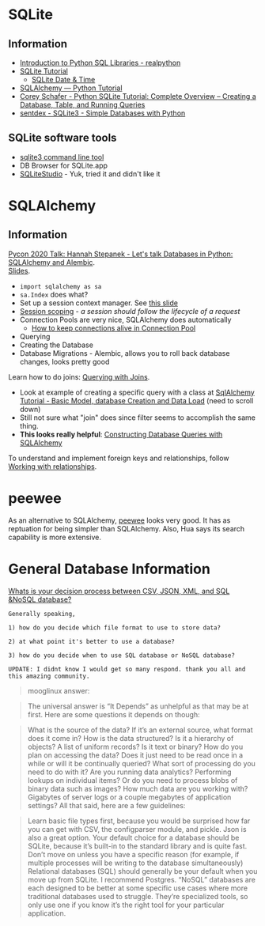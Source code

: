 # SQLite

## Information

- [Introduction to Python SQL Libraries - realpython](https://realpython.com/python-sql-libraries/)
- [SQLite Tutorial](https://www.sqlitetutorial.net)
    - [SQLite Date & Time](https://www.sqlitetutorial.net/sqlite-date/)
- [SQLAlchemy — Python Tutorial](https://towardsdatascience.com/sqlalchemy-python-tutorial-79a577141a91)
- [Corey Schafer - Python SQLite Tutorial: Complete Overview – Creating a Database, Table, and Running Queries](https://coreyms.com/development/python/python-sqlite-tutorial-complete-overview-creating-database-table-running-queries)
- [sentdex - SQLite3 - Simple Databases with Python](https://www.youtube.com/playlist?list=PLQVvvaa0QuDezJh0sC5CqXLKZTSKU1YNo)


## SQLite software tools

- [sqlite3 command line tool](https://www.sitepoint.com/getting-started-sqlite3-basic-commands/)
- DB Browser for SQLite.app
- [SQLiteStudio](https://github.com/pawelsalawa/sqlitestudio) - Yuk, tried it and didn't like it


# SQLAlchemy

## Information

[Pycon 2020 Talk: Hannah Stepanek - Let's talk Databases in Python: SQLAlchemy and Alembic](https://www.youtube.com/watch?v=36yw8VC3KU8).  
[Slides](https://docs.google.com/presentation/d/1PDFYvNheocsaVLVu4ibqplJTzOuKnkaS_AX3_Mhczmw/edit#slide=id.p).  

- `import sqlalchemy as sa`
- `sa.Index` does what?
- Set up a session context manager. See [this slide](https://docs.google.com/presentation/d/1PDFYvNheocsaVLVu4ibqplJTzOuKnkaS_AX3_Mhczmw/edit#slide=id.g52b1b0b3f2_0_474)
- [Session scoping](https://docs.google.com/presentation/d/1PDFYvNheocsaVLVu4ibqplJTzOuKnkaS_AX3_Mhczmw/edit#slide=id.g52b1b0b3f2_0_493) - *a session should follow the lifecycle of a request*
- Connection Pools are very nice, SQLAlchemy does automatically
    - [How to keep connections alive in Connection Pool](https://docs.google.com/presentation/d/1PDFYvNheocsaVLVu4ibqplJTzOuKnkaS_AX3_Mhczmw/edit#slide=id.g52b1b0b3f2_0_445)
- Querying
- Creating the Database
- Database Migrations - Alembic, allows you to roll back database changes, looks pretty good

Learn how to do joins: [Querying with Joins](https://docs.sqlalchemy.org/en/13/orm/tutorial.html#querying-with-joins).

- Look at example of creating a specific query with a class at [SqlAlchemy Tutorial - Basic Model, database Creation and Data Load](https://python-forum.io/Thread-SqlAlchemy-Tutorial-Basic-Model-database-Creation-and-Data-Load) (need to scroll down)
- Still not sure what "join" does since filter seems to accomplish the same thing.
- **This looks really helpful**: [Constructing Database Queries with SQLAlchemy](https://hackersandslackers.com/database-queries-sqlalchemy-orm/)

To understand and implement foreign keys and relationships, follow [Working with relationships](https://docs.sqlalchemy.org/en/13/orm/tutorial.html#building-a-relationship).



# peewee

As an alternative to SQLAlchemy, [peewee](http://docs.peewee-orm.com/en/latest/peewee/quickstart.html#) looks very good. It has as reptuation for being simpler than SQLAlchemy. Also, Hua says its search capability is more extensive.


# General Database Information

[Whats is your decision process between CSV, JSON, XML, and SQL &NoSQL database?](https://old.reddit.com/r/learnpython/comments/glbuog/whats_is_your_decision_process_between_csv_json/)

    Generally speaking,
    
    1) how do you decide which file format to use to store data?
    
    2) at what point it's better to use a database?
    
    3) how do you decide when to use SQL database or NoSQL database?
    
    UPDATE: I didnt know I would get so many respond. thank you all and this amazing community.
    

>mooglinux answer:
    
>The universal answer is “It Depends” as unhelpful as that may be at first. Here are some questions it depends on though:
    
>What is the source of the data? If it’s an external source, what format does it come in?
How is the data structured? Is it a hierarchy of objects? A list of uniform records? Is it text or binary?
How do you plan on accessing the data? Does it just need to be read once in a while or will it be continually queried?
What sort of processing do you need to do with it? Are you running data analytics? Performing lookups on individual items? Or do you need to process blobs of binary data such as images?
How much data are you working with? Gigabytes of server logs or a couple megabytes of application settings?
All that said, here are a few guidelines:
    
>Learn basic file types first, because you would be surprised how far you can get with CSV, the configparser module, and pickle. Json is also a great option.
Your default choice for a database should be SQLite, because it’s built-in to the standard library and is quite fast. Don’t move on unless you have a specific reason (for example, if multiple processes will be writing to the database simultaneously)
Relational databases (SQL) should generally be your default when you move up from SQLite. I recommend Postgres.
    “NoSQL” databases are each designed to be better at some specific use cases where more traditional databases used to struggle. They’re specialized tools, so only use one if you know it’s the right tool for your particular application.


